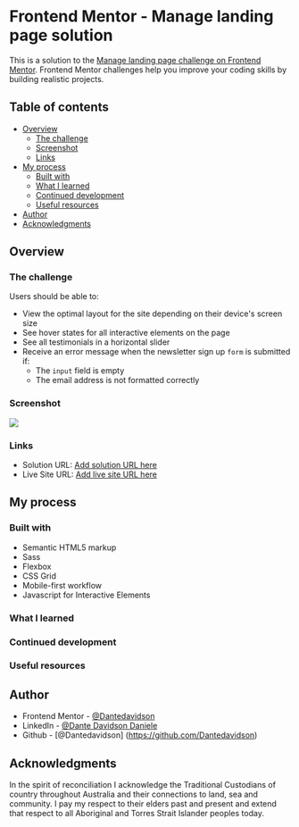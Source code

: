 # Frontend Mentor - Manage landing page solution

This is a solution to the [Manage landing page challenge on Frontend Mentor](https://www.frontendmentor.io/challenges/manage-landing-page-SLXqC6P5). Frontend Mentor challenges help you improve your coding skills by building realistic projects.

## Table of contents

- [Overview](#overview)
  - [The challenge](#the-challenge)
  - [Screenshot](#screenshot)
  - [Links](#links)
- [My process](#my-process)
  - [Built with](#built-with)
  - [What I learned](#what-i-learned)
  - [Continued development](#continued-development)
  - [Useful resources](#useful-resources)
- [Author](#author)
- [Acknowledgments](#acknowledgments)

## Overview

### The challenge

Users should be able to:

- View the optimal layout for the site depending on their device's screen size
- See hover states for all interactive elements on the page
- See all testimonials in a horizontal slider
- Receive an error message when the newsletter sign up `form` is submitted if:
  - The `input` field is empty
  - The email address is not formatted correctly

### Screenshot

![](./screenshot.jpg)

### Links

- Solution URL: [Add solution URL here](https://your-solution-url.com)
- Live Site URL: [Add live site URL here](https://your-live-site-url.com)

## My process

### Built with

- Semantic HTML5 markup
- Sass
- Flexbox
- CSS Grid
- Mobile-first workflow
- Javascript for Interactive Elements

### What I learned

### Continued development

### Useful resources

## Author

- Frontend Mentor - [@Dantedavidson](https://www.frontendmentor.io/profile/Dantedavidson)
- LinkedIn - [@Dante Davidson Daniele](https://www.linkedin.com/in/dante-davidson-daniele-54a1ab213/)
- Github - [@Dantedavidson] (https://github.com/Dantedavidson)

## Acknowledgments

In the spirit of reconciliation I acknowledge the Traditional Custodians of country throughout Australia and their connections to land, sea and community. I pay my respect to their elders past and present and extend that respect to all Aboriginal and Torres Strait Islander peoples today.
